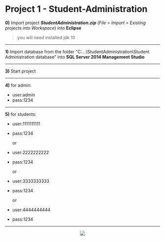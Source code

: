 # Project 1 - Student-Administration

<b>0)</b> Import project <b><i>StudentAdministration.zip</i></b> (<i>File > Import > Existing projects into Workspace</i>) into <b>Eclipse</b>
>you will need installed jdk 10

------------------------------------------------------------------------------------------


<b>1)</b> Import database from the folder "C:\...\\StudentAdministration\Student Administration database" 
into <b>SQL Server 2014 Management Studio</b>

------------------------------------------------------------------------------------------

<b>3)</b> Start project

------------------------------------------------------------------------------------------

<b>4)</b> for admin:

* user:admin
* pass:1234


------------------------------------------------------------------------------------------
<b>5)</b> for students:

* user:1111111111
* pass:1234

     or

* user:2222222222
* pass:1234

     or

* user:3333333333
* pass:1234

     or

* user:4444444444
* pass:1234

------------------------------------------------------------------------------------------
<p align = "center">
<a href="https://imgflip.com/gif/1at9hq"><img src="https://github.com/ZoranKJava/gifs/blob/master/ezgif.com-video-to-gif.gif" ></a>

